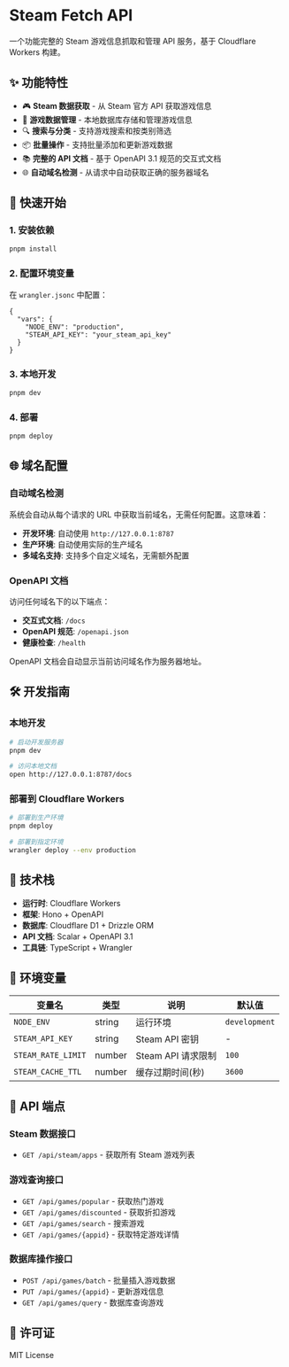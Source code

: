 # Steam Fetch API

一个功能完整的 Steam 游戏信息抓取和管理 API 服务，基于 Cloudflare Workers 构建。

## ✨ 功能特性

- 🎮 **Steam 数据获取** - 从 Steam 官方 API 获取游戏信息
- 💾 **游戏数据管理** - 本地数据库存储和管理游戏信息
- 🔍 **搜索与分类** - 支持游戏搜索和按类别筛选
- 📦 **批量操作** - 支持批量添加和更新游戏数据
- 📚 **完整的 API 文档** - 基于 OpenAPI 3.1 规范的交互式文档
- 🌐 **自动域名检测** - 从请求中自动获取正确的服务器域名

## 🚀 快速开始

### 1. 安装依赖
```bash
pnpm install
```

### 2. 配置环境变量
在 `wrangler.jsonc` 中配置：

```jsonc
{
  "vars": {
    "NODE_ENV": "production",
    "STEAM_API_KEY": "your_steam_api_key"
  }
}
```

### 3. 本地开发
```bash
pnpm dev
```

### 4. 部署
```bash
pnpm deploy
```

## 🌐 域名配置

### 自动域名检测

系统会自动从每个请求的 URL 中获取当前域名，无需任何配置。这意味着：

- **开发环境**: 自动使用 `http://127.0.0.1:8787`
- **生产环境**: 自动使用实际的生产域名
- **多域名支持**: 支持多个自定义域名，无需额外配置

### OpenAPI 文档

访问任何域名下的以下端点：

- **交互式文档**: `/docs`
- **OpenAPI 规范**: `/openapi.json`
- **健康检查**: `/health`

OpenAPI 文档会自动显示当前访问域名作为服务器地址。

## 🛠 开发指南

### 本地开发

```bash
# 启动开发服务器
pnpm dev

# 访问本地文档
open http://127.0.0.1:8787/docs
```

### 部署到 Cloudflare Workers

```bash
# 部署到生产环境
pnpm deploy

# 部署到指定环境
wrangler deploy --env production
```

## 🔧 技术栈

- **运行时**: Cloudflare Workers
- **框架**: Hono + OpenAPI
- **数据库**: Cloudflare D1 + Drizzle ORM
- **API 文档**: Scalar + OpenAPI 3.1
- **工具链**: TypeScript + Wrangler

## 📝 环境变量

| 变量名 | 类型 | 说明 | 默认值 |
|--------|------|------|--------|
| `NODE_ENV` | string | 运行环境 | `development` |
| `STEAM_API_KEY` | string | Steam API 密钥 | - |
| `STEAM_RATE_LIMIT` | number | Steam API 请求限制 | `100` |
| `STEAM_CACHE_TTL` | number | 缓存过期时间(秒) | `3600` |

## 🎯 API 端点

### Steam 数据接口
- `GET /api/steam/apps` - 获取所有 Steam 游戏列表

### 游戏查询接口
- `GET /api/games/popular` - 获取热门游戏
- `GET /api/games/discounted` - 获取折扣游戏
- `GET /api/games/search` - 搜索游戏
- `GET /api/games/{appid}` - 获取特定游戏详情

### 数据库操作接口
- `POST /api/games/batch` - 批量插入游戏数据
- `PUT /api/games/{appid}` - 更新游戏信息
- `GET /api/games/query` - 数据库查询游戏

## 📄 许可证

MIT License
